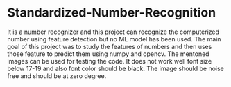 # Standardized-Number-Recognition
It is a number recognizer and this project can recognize the computerized number using feature detection but no ML model has been used. The main goal of this project was to study the features of numbers and then uses those feature to predict them using numpy and opencv.
The mentoned images can be used for testing the code.
It does not work well font size below 17-19 and also font color should be black.
The image should be noise free and should be at zero degree.
